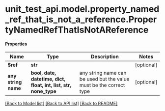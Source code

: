 # unit_test_api.model.property_named_ref_that_is_not_a_reference.PropertyNamedRefThatIsNotAReference

#### Properties
Name | Type | Description | Notes
------------ | ------------- | ------------- | -------------
**$ref** | **str** |  | [optional] 
**any string name** | **bool, date, datetime, dict, float, int, list, str, none_type** | any string name can be used but the value must be the correct type | [optional]

[[Back to Model list]](../../README.md#documentation-for-models) [[Back to API list]](../../README.md#documentation-for-api-endpoints) [[Back to README]](../../README.md)


